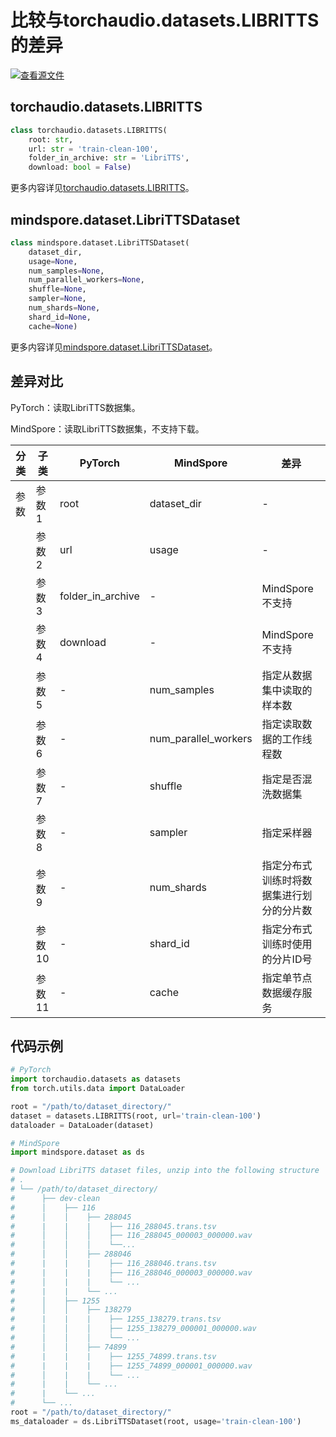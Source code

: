 # 比较与torchaudio.datasets.LIBRITTS的差异

[![查看源文件](https://mindspore-website.obs.cn-north-4.myhuaweicloud.com/website-images/r2.6.0rc1/resource/_static/logo_source.svg)](https://gitee.com/mindspore/docs/blob/r2.6.0rc1/docs/mindspore/source_zh_cn/note/api_mapping/pytorch_diff/LIBRITTS.md)

## torchaudio.datasets.LIBRITTS

```python
class torchaudio.datasets.LIBRITTS(
    root: str,
    url: str = 'train-clean-100',
    folder_in_archive: str = 'LibriTTS',
    download: bool = False)
```

更多内容详见[torchaudio.datasets.LIBRITTS](https://pytorch.org/audio/0.8.0/datasets.html#libritts)。

## mindspore.dataset.LibriTTSDataset

```python
class mindspore.dataset.LibriTTSDataset(
    dataset_dir,
    usage=None,
    num_samples=None,
    num_parallel_workers=None,
    shuffle=None,
    sampler=None,
    num_shards=None,
    shard_id=None,
    cache=None)
```

更多内容详见[mindspore.dataset.LibriTTSDataset](https://mindspore.cn/docs/zh-CN/r2.6.0rc1/api_python/dataset/mindspore.dataset.LibriTTSDataset.html#mindspore.dataset.LibriTTSDataset)。

## 差异对比

PyTorch：读取LibriTTS数据集。

MindSpore：读取LibriTTS数据集，不支持下载。

| 分类 | 子类 |PyTorch | MindSpore | 差异 |
| --- | ---   | ---   | ---        |---  |
|参数 | 参数1 | root    | dataset_dir    | - |
|     | 参数2 | url      | usage    |- |
|     | 参数3 | folder_in_archive      | -    | MindSpore不支持 |
|     | 参数4 | download    | -   | MindSpore不支持 |
|     | 参数5 | -    | num_samples | 指定从数据集中读取的样本数 |
|     | 参数6 | -    | num_parallel_workers | 指定读取数据的工作线程数 |
|     | 参数7 | -    | shuffle  | 指定是否混洗数据集 |
|     | 参数8 | -    | sampler  | 指定采样器 |
|     | 参数9 | -    | num_shards | 指定分布式训练时将数据集进行划分的分片数 |
|     | 参数10 | -    | shard_id | 指定分布式训练时使用的分片ID号 |
|     | 参数11 | -    | cache | 指定单节点数据缓存服务 |

## 代码示例

```python
# PyTorch
import torchaudio.datasets as datasets
from torch.utils.data import DataLoader

root = "/path/to/dataset_directory/"
dataset = datasets.LIBRITTS(root, url='train-clean-100')
dataloader = DataLoader(dataset)

# MindSpore
import mindspore.dataset as ds

# Download LibriTTS dataset files, unzip into the following structure
# .
# └── /path/to/dataset_directory/
#      ├── dev-clean
#      │    ├── 116
#      │    │    ├── 288045
#      |    |    |    ├── 116_288045.trans.tsv
#      │    │    │    ├── 116_288045_000003_000000.wav
#      │    │    │    └──...
#      │    │    ├── 288046
#      |    |    |    ├── 116_288046.trans.tsv
#      |    |    |    ├── 116_288046_000003_000000.wav
#      │    |    |    └── ...
#      |    |    └── ...
#      │    ├── 1255
#      │    │    ├── 138279
#      |    |    |    ├── 1255_138279.trans.tsv
#      │    │    │    ├── 1255_138279_000001_000000.wav
#      │    │    │    └── ...
#      │    │    ├── 74899
#      |    |    |    ├── 1255_74899.trans.tsv
#      |    |    |    ├── 1255_74899_000001_000000.wav
#      │    |    |    └── ...
#      |    |    └── ...
#      |    └── ...
#      └── ...
root = "/path/to/dataset_directory/"
ms_dataloader = ds.LibriTTSDataset(root, usage='train-clean-100')
```
